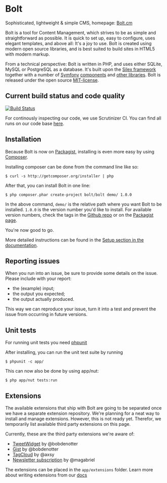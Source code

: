 Bolt
====

Sophisticated, lightweight & simple CMS, homepage: [Bolt.cm](http://bolt.cm)

Bolt is a tool for Content Management, which strives to be as simple and straightforward 
as possible. It is quick to set up, easy to configure, uses elegant templates, and above 
all: It's a joy to use. Bolt is created using modern open source libraries, and is best 
suited to build sites in HTML5 with modern markup. 

From a technical perspective: Bolt is written in PHP, and uses either SQLite, MySQL or 
PostgreSQL as a database. It's built upon the [Silex framework](http://silex.sensiolabs.org) 
together with a number of [Symfony](http://symfony.com/) [components](http://symfony.com/components) 
and [other libraries](http://docs.bolt.cm/credits). Bolt is released under the open source 
[MIT-license](http://opensource.org/licenses/mit-license.php).

Current build status and code quality
-------------------------------------

[![Build Status](https://secure.travis-ci.org/bolt/bolt.png?branch=master)](http://travis-ci.org/bolt/bolt)

For continously inspecting our code, we use Scrutinizer CI. You can find all runs
on our code base [here](https://scrutinizer-ci.com/g/bolt/bolt/inspections).

Installation
------------

Because Bolt is now on [Packagist](https://packagist.org/packages/bolt/bolt),
installing is even more easy by using [Composer](http://getcomposer.org).

Installing composer can be done from the command line like so:

    $ curl -s http://getcomposer.org/installer | php

After that, you can install Bolt in one line:

    $ php composer.phar create-project bolt/bolt demo/ 1.0.0

In the above command, `demo/` is the relative path where you want Bolt to be
installed. `1.0.0` is the version number you'd like to install. For available
version numbers, check the tags in the [Github repo](https://github.com/bolt/bolt)
or on the [Packagist page](https://packagist.org/packages/bolt/bolt).

You're now good to go.

More detailed instructions can be found in the [Setup section in the documentation](http://docs.bolt.cm/setup).

Reporting issues
----------------
When you run into an issue, be sure to provide some details on the issue.
Please include with your report:
- the (example) input;
- the output you expected;
- the output actually produced.

This way we can reproduce your issue, turn it into a test and prevent the issue from occurring in future versions.

Unit tests
----------
For running unit tests you need [phpunit](http://www.phpunit.de/)

After installing, you can run the unit test suite by running

    $ phpunit -c app/

This can now also be done by using app/nut:

    $ php app/nut tests:run

Extensions
----------
The available extensions that ship with Bolt are going to be separated once we have a separate extension
repository. We're planning for a neat way to install and manage extensions. However, this is not ready
yet. Therefor, we temporarily list available third party extensions on this page.

Currently, these are the third party extensions we're aware of:

- [TweetWidget](https://github.com/bolt/tweetwidget) by @bobdenotter
- [Gist](https://github.com/bolt/extension-gist) by @bobdenotter
- [TagCloud](https://github.com/axsy/bolt-extension-tagcloud) by @axsy
- [Newsletter subscription](https://github.com/magabriel/bolt-extension-newsletter-subscription) by @magabriel

The extensions can be placed in the `app/extensions` folder.
Learn more about writing extensions from our [docs](https://github.com/bolt/bolt-docs/blob/master/source/extensions.md)
